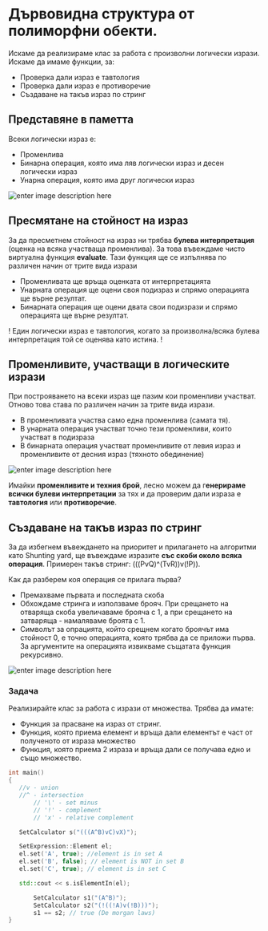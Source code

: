 # Дървовидна структура от полиморфни обекти.

Искаме да реализираме клас за работа с произволни логически изрази. Искаме да имаме функции, за:

 - Проверка дали израз е тавтология
 - Проверка дали израз е противоречие
 - Създаване на такъв израз по стринг


## Представяне в паметта
Всеки логически израз е:

 - Променлива
 - Бинарна операция, която има ляв логически израз и десен логически израз
 - Унарна операция, която има друг логически израз

![enter image description here](https://i.ibb.co/tsYHjRN/Untitled-Diagram-drawio-2.png)

## Пресмятане на стойност на израз
За да пресметнем стойност на израз ни трябва **булева интерпретация** (оценка на всяка участваща променлива).  За това въвеждаме чисто виртуална функция **evaluate**.
Тази функция ще се изпълнява по различен начин от трите вида изрази

 - Променливата ще връща оценката от интерпретацията
 - Унарната операция ще оцени своя подизраз и спрямо операцията ще върне резултат.
 - Бинарната операция ще оцени двата свои подизрази и спрямо операцията ще върне резултат.

! Един логически израз е тавтология, когато за произволна/всяка булева интерпретация той се оценява като истина. !

## Променливите, участващи в логическите изрази

При построяването на всеки израз ще пазим кои променливи участват. Отново това става по различен начин за трите вида изрази.

 - В променливата участва само една променлива (самата тя).
 - В унарната операция участват точно тези променливи, които участват в подизраза
 - В бинарната операция участват променливите от левия израз и променливите от десния израз (тяхното обединение)

![enter image description here](https://i.ibb.co/frMd5HL/Untitled-Diagram2-drawio-1.png)

Имайки **променливите и техния брой**, лесно можем да г**енерираме всички булеви интерпретации** за тях и да проверим дали израза е **тавтология** или **противоречие**.

## Създаване на такъв израз по стринг

За да избегнем въвеждането на приоритет и прилагането на алгоритми като Shunting yard, ще въвеждаме изразите **със скоби около всяка операция**.
Примерен такъв стринг: (((PvQ)^(TvR))v(!P)).

Как да разберем коя операция се прилага първа? 
- Премахваме първата и последната скоба
- Обхождаме стринга и използваме брояч. При срещането на отваряща скоба увеличаваме брояча с 1, а при срещането на затваряща - намаляваме броята с 1.
- Символът за опрацията, който срещнем когато броячът има стойност 0, е точно операцията, която трябва да се приложи първа. За аргументите на операцията извикваме същатата функция рекурсивно.

![enter image description here](https://i.ibb.co/xFrVxsG/Untitled-Diagram2-drawio-2-1.png)


### Задача
Реализирайте клас за работа с изрази от множества. Трябва да имате:

- Функция за прасване на израз от стринг.
- Функция, която приема елемент и връща дали елементът е част от полученото от израза множество
- Функция, която приема 2 израза и връща дали се получава едно и също множество.

 ```c++
int main()
{
	//v - union
	//^ - intersection
        // '\' - set minus
        // '!' - complement
        // 'x' - relative complement

	SetCalculator s("(((A^B)vC)vX)");

	SetExpression::Element el;
	el.set('A', true); //element is in set A
	el.set('B', false); // element is NOT in set B
	el.set('C', true); // element is in set C

	std::cout << s.isElementIn(el);

        SetCalculator s1("(A^B)");
        SetCalculator s2("(!((!A)v(!B)))");
        s1 == s2; // true (De morgan laws)
}
 ```

